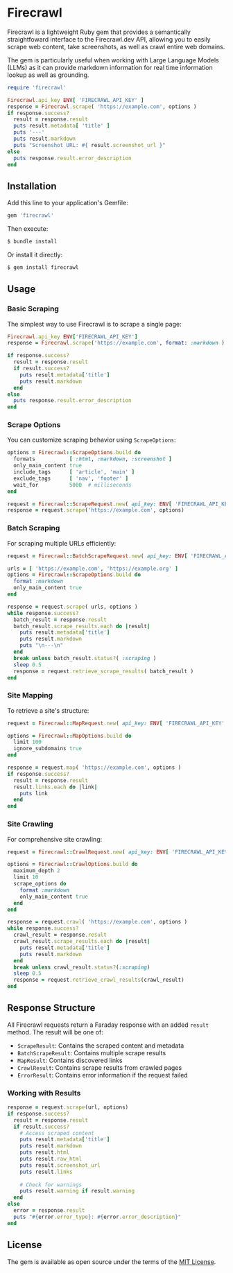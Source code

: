 # Firecrawl

Firecrawl is a lightweight Ruby gem that provides a semantically straightfoward interface to 
the Firecrawl.dev API, allowing you to easily scrape web content, take screenshots, as well as 
crawl entire web domains. 

The gem is particularly useful when working with Large Language Models (LLMs) as it can 
provide markdown information for real time information lookup as well as grounding.

```ruby
require 'firecrawl'

Firecrawl.api_key ENV[ 'FIRECRAWL_API_KEY' ]
response = Firecrawl.scrape( 'https://example.com', options )
if response.success?
  result = response.result 
  puts result.metadata[ 'title' ]
  puts '---'
  puts result.markdown
  puts "Screenshot URL: #{ result.screenshot_url }"
else 
  puts response.result.error_description 
end 
```

## Installation

Add this line to your application's Gemfile:

```ruby
gem 'firecrawl'
```

Then execute:

```bash
$ bundle install
```

Or install it directly:

```bash
$ gem install firecrawl
```

## Usage

### Basic Scraping

The simplest way to use Firecrawl is to scrape a single page:

```ruby
Firecrawl.api_key ENV['FIRECRAWL_API_KEY']
response = Firecrawl.scrape('https://example.com', format: :markdown )

if response.success?
  result = response.result
  if result.success?
    puts result.metadata['title']
    puts result.markdown
  end
else
  puts response.result.error_description
end
```

### Scrape Options

You can customize scraping behavior using `ScrapeOptions`:

```ruby
options = Firecrawl::ScrapeOptions.build do 
  formats           [ :html, :markdown, :screenshot ]
  only_main_content true
  include_tags      [ 'article', 'main' ]
  exclude_tags      [ 'nav', 'footer' ]
  wait_for          5000  # milliseconds
end

request = Firecrawl::ScrapeRequest.new( api_key: ENV[ 'FIRECRAWL_API_KEY' ] )
response = request.scrape('https://example.com', options)
```

### Batch Scraping

For scraping multiple URLs efficiently:

```ruby
request = Firecrawl::BatchScrapeRequest.new( api_key: ENV[ 'FIRECRAWL_API_KEY' ] )

urls = [ 'https://example.com', 'https://example.org' ]
options = Firecrawl::ScrapeOptions.build do 
  format :markdown
  only_main_content true
end

response = request.scrape( urls, options )
while response.success?
  batch_result = response.result
  batch_result.scrape_results.each do |result|
    puts result.metadata['title']
    puts result.markdown
    puts "\n---\n"
  end
  break unless batch_result.status?( :scraping )
  sleep 0.5
  response = request.retrieve_scrape_results( batch_result )
end
```

### Site Mapping

To retrieve a site's structure:

```ruby
request = Firecrawl::MapRequest.new( api_key: ENV[ 'FIRECRAWL_API_KEY' ] )

options = Firecrawl::MapOptions.build do 
  limit 100
  ignore_subdomains true
end

response = request.map( 'https://example.com', options )
if response.success?
  result = response.result
  result.links.each do |link|
    puts link
  end
end
```

### Site Crawling

For comprehensive site crawling:

```ruby
request = Firecrawl::CrawlRequest.new( api_key: ENV[ 'FIRECRAWL_API_KEY' ] )

options = Firecrawl::CrawlOptions.build do 
  maximum_depth 2
  limit 10
  scrape_options do 
    format :markdown
    only_main_content true
  end
end

response = request.crawl( 'https://example.com', options )
while response.success?
  crawl_result = response.result
  crawl_result.scrape_results.each do |result|
    puts result.metadata['title']
    puts result.markdown
  end
  break unless crawl_result.status?(:scraping)
  sleep 0.5
  response = request.retrieve_crawl_results(crawl_result)
end
```

## Response Structure

All Firecrawl requests return a Faraday response with an added `result` method. The result will 
be one of:

- `ScrapeResult`: Contains the scraped content and metadata
- `BatchScrapeResult`: Contains multiple scrape results
- `MapResult`: Contains discovered links
- `CrawlResult`: Contains scrape results from crawled pages
- `ErrorResult`: Contains error information if the request failed

### Working with Results

```ruby
response = request.scrape(url, options)
if response.success?
  result = response.result
  if result.success?
    # Access scraped content
    puts result.metadata['title']
    puts result.markdown
    puts result.html
    puts result.raw_html
    puts result.screenshot_url
    puts result.links
    
    # Check for warnings
    puts result.warning if result.warning
  end
else
  error = response.result
  puts "#{error.error_type}: #{error.error_description}"
end
```

## License

The gem is available as open source under the terms of the [MIT License](https://opensource.org/licenses/MIT).
